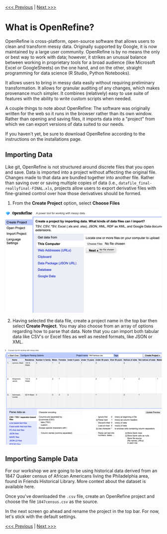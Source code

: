 [<<< Previous](working-with-data.md) | [Next >>>](exploring-openrefine.md)

# What is OpenRefine?

OpenRefine is cross-platform, open-source software that allows users to clean and transform messy data. Originally supported by Google, it is now maintained by a large user community. OpenRefine is by no means the only or best way to work with data; however, it strikes an unusual balance between working in proprietary tools for a broad audience (like Microsoft Excel or GoogleSheets) on the one hand, and on the other, straight programming for data science (R Studio, Python Notebooks).

It allows users to bring in messy data easily without requiring preliminary transformation. It allows for granular auditing of any changes, which makes provenance much simpler. It combines (relatively) easy to use suite of features with the ability to write custom scripts when needed.

A couple things to note about OpenRefine: The software was originally written for the web so it runs in the browser rather than its own window. Rather than opening and saving files, it imports data into a "project" from which we can export versions of data suited to our needs.

If you haven't yet, be sure to download OpenRefine according to the instructions on the installations page.

## Importing Data

Like git, OpenRefine is not structured around discrete files that you open and save. Data is imported into a project without affecting the original file. Changes made to that data are bundled together into another file. Rather than saving over or saving multiple copies of data (i.e., `datafile_final-reallyfinal-FINAL.xls`, projects allow users to export derivative files with fine-grained control over how those derivatives should be formed.

1) From the **Create Project** option, select **Choose Files**

![openrefine: create a project screenshot](openrefine-import-1.jpg)

2) Having selected the data file, create a project name in the top bar then select **Create Project**. You may also choose from an array of options regarding how to parse that data. Note that you can import both tabular data like CSV's or Excel files as well as nested formats, like JSON or XML.

![openrefine: create a project options screenshot](openrefine-import-2.jpg)

## Importing Sample Data

For our workshop we are going to be using historical data derived from an 1847 Quaker census of African Americans living the Philadelphia area, found in Friends Historical Library. More context about the dataset is available here.

Once you've downloaded the `.csv` file, create an OpenRefine project and choose the file `1847census.csv` as the source.

In the next screen go ahead and rename the project in the top bar. For now, let's stick with the default settings.

[<<< Previous](working-with-data.md) | [Next >>>](exploring-openrefine.md)